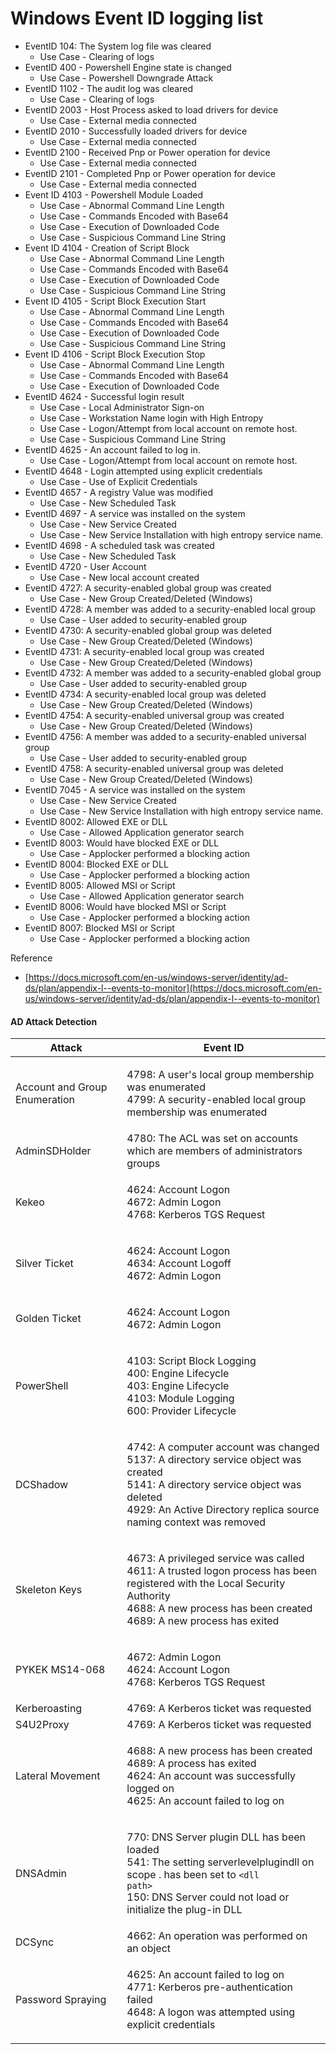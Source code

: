 # Windows Event ID logging list

* EventID 104: The System log file was  cleared
  * Use Case - Clearing of logs
* EventID 400 - Powershell Engine state is changed
  * Use Case - Powershell Downgrade Attack
* EventID 1102 - The audit log was cleared
  * Use Case - Clearing of logs
* EventID 2003 - Host Process asked to load drivers for device
  * Use Case - External media connected
* EventID 2010 - Successfully loaded drivers for device
  * Use Case - External media connected
* EventID 2100 - Received Pnp or Power operation for device
  * Use Case - External media connected
* EventID 2101 - Completed Pnp or Power operation for device
  * Use Case - External media connected
* Event ID 4103 - Powershell Module Loaded
  * Use Case - Abnormal Command Line Length
  * Use Case - Commands Encoded with Base64
  * Use Case - Execution of Downloaded Code
  * Use Case - Suspicious Command Line String
* Event ID 4104 - Creation of Script Block
  * Use Case - Abnormal Command Line Length
  * Use Case - Commands Encoded with Base64
  * Use Case - Execution of Downloaded Code
  * Use Case - Suspicious Command Line String
* Event ID 4105 - Script Block Execution Start
  * Use Case - Abnormal Command Line Length
  * Use Case - Commands Encoded with Base64
  * Use Case - Execution of Downloaded Code
  * Use Case - Suspicious Command Line String
* Event ID 4106 - Script Block Execution Stop
  * Use Case - Abnormal Command Line Length
  * Use Case - Commands Encoded with Base64
  * Use Case - Execution of Downloaded Code
* EventID 4624 - Successful login result
  * Use Case - Local Administrator Sign-on
  * Use Case - Workstation Name login with High Entropy
  * Use Case - Logon/Attempt from local account on remote host.
  * Use Case - Suspicious Command Line String
* EventID 4625 - An account failed to log in.
  * Use Case - Logon/Attempt from local account on remote host.
* EventID 4648 - Login attempted using explicit credentials
  * Use Case - Use of Explicit Credentials
* EventID 4657 - A registry Value was modified
  * Use Case - New Scheduled Task
* EventID 4697 - A service was installed on the system
  * Use Case - New Service Created
  * Use Case - New Service Installation with high entropy service name.
* EventID 4698 - A scheduled task was created
  * Use Case - New Scheduled Task
* EventID 4720 - User Account
  * Use Case - New local account created
* EventID 4727: A security-enabled global group was created
  * Use Case - New Group Created/Deleted (Windows)
* EventID 4728: A member was added to a security-enabled local group
  * Use Case - User added to security-enabled group
* EventID 4730: A security-enabled global group was deleted
  * Use Case - New Group Created/Deleted (Windows)
* EventID 4731: A security-enabled local group was created
  * Use Case - New Group Created/Deleted (Windows)
* EventID 4732: A member was added to a security-enabled global group
  * Use Case - User added to security-enabled group
* EventID 4734: A security-enabled local group was deleted
  * Use Case - New Group Created/Deleted (Windows)
* EventID 4754: A security-enabled universal group was created
  * Use Case - New Group Created/Deleted (Windows)
* EventID 4756: A member was added to a security-enabled universal group
  * Use Case - User added to security-enabled group
* EventID 4758: A security-enabled universal group was deleted
  * Use Case - New Group Created/Deleted (Windows)
* EventID 7045 - A service was installed on the system
  * Use Case - New Service Created
  * Use Case - New Service Installation with high entropy service name.
* EventID 8002: Allowed EXE or DLL
  * Use Case - Allowed Application generator search
* EventID 8003: Would have blocked EXE or DLL
  * Use Case - Applocker performed a blocking action
* EventID 8004: Blocked EXE or DLL
  * Use Case - Applocker performed a blocking action
* EventID 8005: Allowed MSI or Script
  * Use Case - Allowed Application generator search
* EventID 8006: Would have blocked MSI or Script
  * Use Case - Applocker performed a blocking action
* EventID 8007: Blocked MSI or Script
  * Use Case - Applocker performed a blocking action

Reference

* [https://docs.microsoft.com/en-us/windows-server/identity/ad-ds/plan/appendix-l--events-to-monitor](https://docs.microsoft.com/en-us/windows-server/identity/ad-ds/plan/appendix-l--events-to-monitor)

#### AD Attack Detection

| Attack                        | Event ID                                                                                                                                                                                                           |
| ----------------------------- | ------------------------------------------------------------------------------------------------------------------------------------------------------------------------------------------------------------------ |
| Account and Group Enumeration | <p>4798: A user's local group membership was enumerated<br>4799: A security-enabled local group membership was enumerated</p>                                                                                      |
| AdminSDHolder                 | 4780: The ACL was set on accounts which are members of administrators groups                                                                                                                                       |
| Kekeo                         | <p>4624: Account Logon<br>4672: Admin Logon<br>4768: Kerberos TGS Request</p>                                                                                                                                      |
| Silver Ticket                 | <p>4624: Account Logon<br>4634: Account Logoff<br>4672: Admin Logon</p>                                                                                                                                            |
| Golden Ticket                 | <p>4624: Account Logon<br>4672: Admin Logon</p>                                                                                                                                                                    |
| PowerShell                    | <p>4103: Script Block Logging<br>400: Engine Lifecycle<br>403: Engine Lifecycle<br>4103: Module Logging<br>600: Provider Lifecycle<br></p>                                                                         |
| DCShadow                      | <p>4742: A computer account was changed<br>5137: A directory service object was created<br>5141: A directory service object was deleted<br>4929: An Active Directory replica source naming context was removed</p> |
| Skeleton Keys                 | <p>4673: A privileged service was called<br>4611: A trusted logon process has been registered with the Local Security Authority<br>4688: A new process has been created<br>4689: A new process has exited</p>      |
| PYKEK MS14-068                | <p>4672: Admin Logon<br>4624: Account Logon<br>4768: Kerberos TGS Request</p>                                                                                                                                      |
| Kerberoasting                 | 4769: A Kerberos ticket was requested                                                                                                                                                                              |
| S4U2Proxy                     | 4769: A Kerberos ticket was requested                                                                                                                                                                              |
| Lateral Movement              | <p>4688: A new process has been created<br>4689: A process has exited<br>4624: An account was successfully logged on<br>4625: An account failed to log on</p>                                                      |
| DNSAdmin                      | <p>770: DNS Server plugin DLL has been loaded<br>541: The setting serverlevelplugindll on scope . has been set to <code>&#x3C;dll path></code><br>150: DNS Server could not load or initialize the plug-in DLL</p> |
| DCSync                        | 4662: An operation was performed on an object                                                                                                                                                                      |
| Password Spraying             | <p>4625: An account failed to log on<br>4771: Kerberos pre-authentication failed<br>4648: A logon was attempted using explicit credentials</p>                                                                     |
